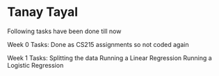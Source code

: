 # Tanay Tayal

Following tasks have been done till now

Week 0 Tasks:
    Done as CS215 assignments so not coded again

Week 1 Tasks:
    Splitting the data
    Running a Linear Regression
    Running a Logistic Regression